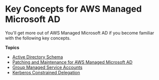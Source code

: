 # Key Concepts for AWS Managed Microsoft AD<a name="ms_ad_key_concepts"></a>

You'll get more out of AWS Managed Microsoft AD if you become familiar with the following key concepts\.

**Topics**
+ [Active Directory Schema](ms_ad_key_concepts_schema.md)
+ [Patching and Maintenance for AWS Managed Microsoft AD](ms_ad_key_concepts_maintenance.md)
+ [Group Managed Service Accounts](ms_ad_key_concepts_gmsa.md)
+ [Kerberos Constrained Delegation](ms_ad_key_concepts_kerberos.md)
